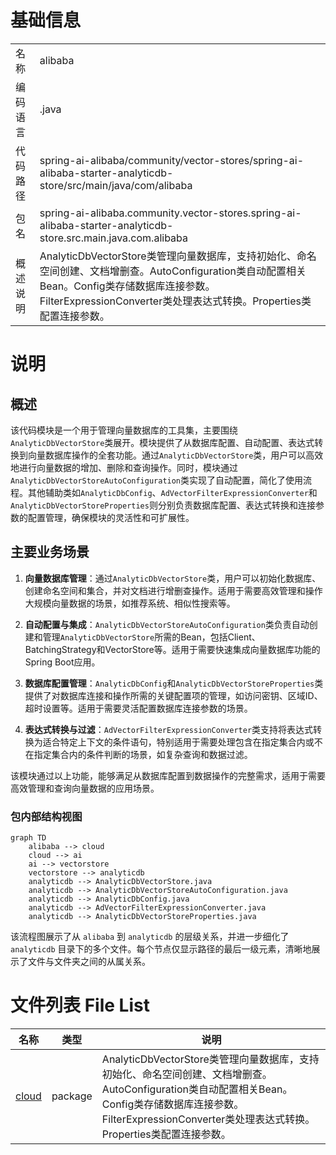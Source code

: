 # 基础信息

|      |      |
|------|------|
| 名称 | alibaba |
| 编码语言 | .java |
| 代码路径 | spring-ai-alibaba/community/vector-stores/spring-ai-alibaba-starter-analyticdb-store/src/main/java/com/alibaba |
| 包名 | spring-ai-alibaba.community.vector-stores.spring-ai-alibaba-starter-analyticdb-store.src.main.java.com.alibaba |
| 概述说明 | AnalyticDbVectorStore类管理向量数据库，支持初始化、命名空间创建、文档增删查。AutoConfiguration类自动配置相关Bean。Config类存储数据库连接参数。FilterExpressionConverter类处理表达式转换。Properties类配置连接参数。 |

# 说明

## 概述

该代码模块是一个用于管理向量数据库的工具集，主要围绕`AnalyticDbVectorStore`类展开。模块提供了从数据库配置、自动配置、表达式转换到向量数据库操作的全套功能。通过`AnalyticDbVectorStore`类，用户可以高效地进行向量数据的增加、删除和查询操作。同时，模块通过`AnalyticDbVectorStoreAutoConfiguration`类实现了自动配置，简化了使用流程。其他辅助类如`AnalyticDbConfig`、`AdVectorFilterExpressionConverter`和`AnalyticDbVectorStoreProperties`则分别负责数据库配置、表达式转换和连接参数的配置管理，确保模块的灵活性和可扩展性。

## 主要业务场景

1. **向量数据库管理**：通过`AnalyticDbVectorStore`类，用户可以初始化数据库、创建命名空间和集合，并对文档进行增删查操作。适用于需要高效管理和操作大规模向量数据的场景，如推荐系统、相似性搜索等。

2. **自动配置与集成**：`AnalyticDbVectorStoreAutoConfiguration`类负责自动创建和管理`AnalyticDbVectorStore`所需的Bean，包括Client、BatchingStrategy和VectorStore等。适用于需要快速集成向量数据库功能的Spring Boot应用。

3. **数据库配置管理**：`AnalyticDbConfig`和`AnalyticDbVectorStoreProperties`类提供了对数据库连接和操作所需的关键配置项的管理，如访问密钥、区域ID、超时设置等。适用于需要灵活配置数据库连接参数的场景。

4. **表达式转换与过滤**：`AdVectorFilterExpressionConverter`类支持将表达式转换为适合特定上下文的条件语句，特别适用于需要处理包含在指定集合内或不在指定集合内的条件判断的场景，如复杂查询和数据过滤。

该模块通过以上功能，能够满足从数据库配置到数据操作的完整需求，适用于需要高效管理和查询向量数据的应用场景。


### 包内部结构视图

```mermaid
graph TD
    alibaba --> cloud
    cloud --> ai
    ai --> vectorstore
    vectorstore --> analyticdb
    analyticdb --> AnalyticDbVectorStore.java
    analyticdb --> AnalyticDbVectorStoreAutoConfiguration.java
    analyticdb --> AnalyticDbConfig.java
    analyticdb --> AdVectorFilterExpressionConverter.java
    analyticdb --> AnalyticDbVectorStoreProperties.java
```

该流程图展示了从 `alibaba` 到 `analyticdb` 的层级关系，并进一步细化了 `analyticdb` 目录下的多个文件。每个节点仅显示路径的最后一级元素，清晰地展示了文件与文件夹之间的从属关系。

# 文件列表 File List

| 名称   | 类型  | 说明 |
|-------|------|-------------|
| [cloud](cloud/_module.md) | package | AnalyticDbVectorStore类管理向量数据库，支持初始化、命名空间创建、文档增删查。AutoConfiguration类自动配置相关Bean。Config类存储数据库连接参数。FilterExpressionConverter类处理表达式转换。Properties类配置连接参数。 |


